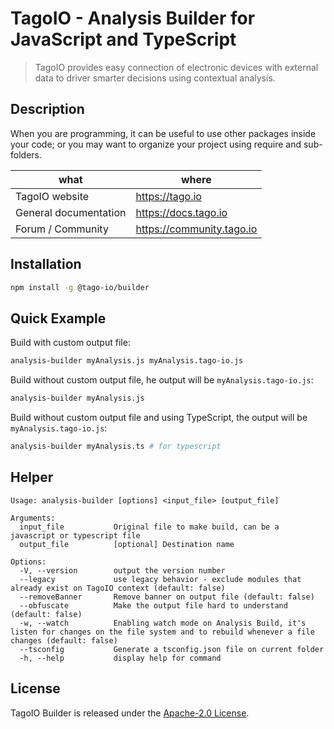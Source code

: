 # TagoIO - Analysis Builder for JavaScript and TypeScript

> TagoIO provides easy connection of electronic devices with external data to driver smarter decisions using contextual analysis.

## Description

When you are programming, it can be useful to use other packages inside your code; or you may want to organize your project using require and sub-folders.

| what                  | where                       |
| --------------------- | --------------------------- |
| TagoIO website        | <https://tago.io>           |
| General documentation | <https://docs.tago.io>      |
| Forum / Community     | <https://community.tago.io> |

## Installation

```bash
npm install -g @tago-io/builder
```

## Quick Example

Build with custom output file:

```bash
analysis-builder myAnalysis.js myAnalysis.tago-io.js
```

Build without custom output file, he output will be `myAnalysis.tago-io.js`:

```bash
analysis-builder myAnalysis.js
```

Build without custom output file and using TypeScript, the output will be `myAnalysis.tago-io.js`:

```bash
analysis-builder myAnalysis.ts # for typescript
```

## Helper

```text
Usage: analysis-builder [options] <input_file> [output_file]

Arguments:
  input_file           Original file to make build, can be a javascript or typescript file
  output_file          [optional] Destination name

Options:
  -V, --version        output the version number
  --legacy             use legacy behavior - exclude modules that already exist on TagoIO context (default: false)
  --removeBanner       Remove banner on output file (default: false)
  --obfuscate          Make the output file hard to understand (default: false)
  -w, --watch          Enabling watch mode on Analysis Build, it's listen for changes on the file system and to rebuild whenever a file changes (default: false)
  --tsconfig           Generate a tsconfig.json file on current folder
  -h, --help           display help for command
```

## License

TagoIO Builder is released under the [Apache-2.0 License](https://github.com/tago-io/analysis-builder-js/blob/master/LICENSE.md).
